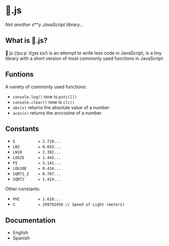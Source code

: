 # 💩.js
*Not another s****y JavaScript library...*

## What is 💩.js?
💩.js (/puːp ˈdʒeɪ ɛs/) is an attempt to write less code in JavaScript, is a tiny library with a short version of most commonly used functions in JavaScript.

## Funtions
A variety of commonly used functions:
- ```console.log()``` now is ```puts([])```
- ```console.clear()``` now is ```clc()```
- ```abs(x)``` returns the absolute value of a number
- ```acos(x)``` returns the arccosine of a number

## Constants
- ```E 			= 2.718...```
- ```LN2 		= 0.693...```
- ```LN10 		= 2.302...```
- ```LOG2E 		= 1.442...```
- ```PI 		= 3.141...```
- ```LOG10E 	= 0.434...```
- ```SQRT1_2 	= 0.707...```
- ```SQRT2 		= 1.414...```

Other constants:
- ```PHI		= 1.618...```
- ```C			= 299792458 // Speed of Light (meters)```

## Documentation
- English
- Spanish